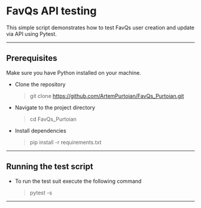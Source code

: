 # FavQs API testing

This simple script demonstrates how to test FavQs user creation and update via API using Pytest. 

---
## Prerequisites

Make sure you have Python installed on your machine.

* Clone the repository
  > git clone https://github.com/ArtemPurtoian/FavQs_Purtoian.git

* Navigate to the project directory
  > cd FavQs_Purtoian

* Install dependencies
  > pip install -r requirements.txt
---
## Running the test script

* To run the test suit execute the following command
  > pytest -s
---